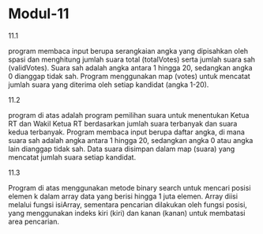 # Modul-11

11.1

program membaca input berupa serangkaian angka yang dipisahkan oleh spasi dan menghitung jumlah suara total (totalVotes) serta jumlah suara sah (validVotes). Suara sah adalah angka antara 1 hingga 20, sedangkan angka 0 dianggap tidak sah. Program menggunakan map (votes) untuk mencatat jumlah suara yang diterima oleh setiap kandidat (angka 1-20).

11.2

program di atas adalah program pemilihan suara untuk menentukan Ketua RT dan Wakil Ketua RT berdasarkan jumlah suara terbanyak dan suara kedua terbanyak. Program membaca input berupa daftar angka, di mana suara sah adalah angka antara 1 hingga 20, sedangkan angka 0 atau angka lain dianggap tidak sah. Data suara disimpan dalam map (suara) yang mencatat jumlah suara setiap kandidat. 

11.3

Program di atas menggunakan metode binary search untuk mencari posisi elemen k dalam array data yang berisi hingga 1 juta elemen. Array diisi melalui fungsi isiArray, sementara pencarian dilakukan oleh fungsi posisi, yang menggunakan indeks kiri (kiri) dan kanan (kanan) untuk membatasi area pencarian.
